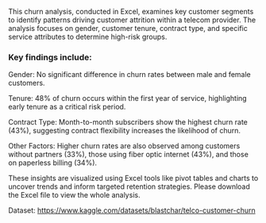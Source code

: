 
This churn analysis, conducted in Excel, examines key customer segments to identify patterns driving customer attrition within a telecom provider. The analysis focuses on gender, customer tenure, contract type, and specific service attributes to determine high-risk groups. 

### Key findings include:

Gender: No significant difference in churn rates between male and female customers.

Tenure: 48% of churn occurs within the first year of service, highlighting early tenure as a critical risk period.

Contract Type: Month-to-month subscribers show the highest churn rate (43%), suggesting contract flexibility increases the likelihood of churn.

Other Factors: Higher churn rates are also observed among customers without partners (33%), those using fiber optic internet (43%), and those on paperless billing (34%).

These insights are visualized using Excel tools like pivot tables and charts to uncover trends and inform targeted retention strategies. Please download the Excel file to view the whole analysis. 


Dataset: https://www.kaggle.com/datasets/blastchar/telco-customer-churn


